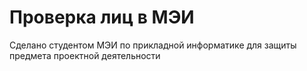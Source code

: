 # Проверка лиц в МЭИ
Сделано студентом МЭИ по прикладной информатике для защиты предмета проектной деятельности
